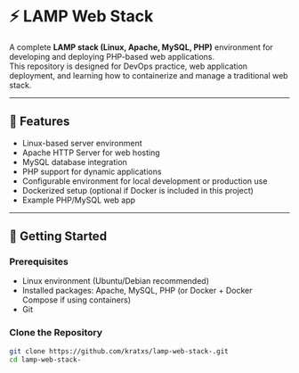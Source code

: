 # ⚡ LAMP Web Stack

A complete **LAMP stack (Linux, Apache, MySQL, PHP)** environment for developing and deploying PHP-based web applications.  
This repository is designed for DevOps practice, web application deployment, and learning how to containerize and manage a traditional web stack.

---

## 📌 Features
- Linux-based server environment
- Apache HTTP Server for web hosting
- MySQL database integration
- PHP support for dynamic applications
- Configurable environment for local development or production use
- Dockerized setup (optional if Docker is included in this project)
- Example PHP/MySQL web app

---

## 🚀 Getting Started

### Prerequisites
- Linux environment (Ubuntu/Debian recommended)  
- Installed packages: Apache, MySQL, PHP (or Docker + Docker Compose if using containers)  
- Git

### Clone the Repository
```bash
git clone https://github.com/kratxs/lamp-web-stack-.git
cd lamp-web-stack-
